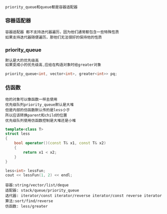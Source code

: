     priority_queue和queue都是容器适配器
### 容器适配器
    容器适配器 都不支持迭代器遍历，因为他们通常都包含一些特殊性质
    如果支持迭代器随便遍历，那他们无法很好的保持他的性质

### priority_queue
```c++
默认是大的优先级高
如果变成小的优先级高,应给在构造对象时给greater对象

priority_queue<int, vector<int>, greater<int>> pq;
```
### 仿函数
    他的对象可以像函数一样去使用
    优先级队列priority_queue默认是大堆
    但是内部的仿函数默认传的是less小于
    所以应该转换parent和child的位置
    优先级队列使用仿函数控制是大堆还是小堆
```c++
template<class T>
struct less
{
    bool operator()(const T& x1, const T& x2)
    {
        return x1 < x2;
    }
}

less<int> lessFun;
cout << lessFun(1, 2) << endl;
```
    容器:string/vector/list/deque
    适配器: stack/queue/priority_queue
    选代器: iterator/const iterator/reverse iterator/const reverse iterator
    算法:sort/find/reverse
    仿函数: less/greater